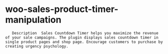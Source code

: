 # woo-sales-product-timer-manipulation
       Description  Sales Countdown Timer helps you maximize the revenue of your sale campaigns. The plugin displays sales countdown timer in single product pages and shop page. Encourage customers to purchase by creating urgency psychology.
